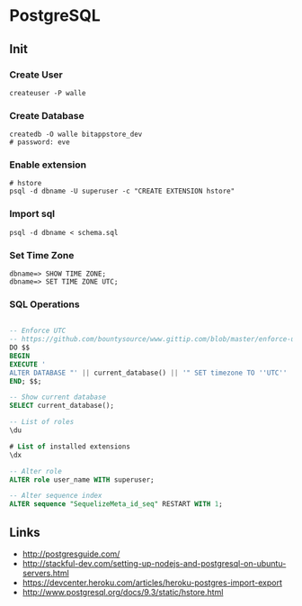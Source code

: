# PostgreSQL


## Init

### Create User

```
createuser -P walle
```

### Create Database

```
createdb -O walle bitappstore_dev
# password: eve
```

### Enable extension

```
# hstore
psql -d dbname -U superuser -c "CREATE EXTENSION hstore"
```

### Import sql

```
psql -d dbname < schema.sql
```

### Set Time Zone

```
dbname=> SHOW TIME ZONE;
dbname=> SET TIME ZONE UTC;
```

### SQL Operations

```sql

-- Enforce UTC
-- https://github.com/bountysource/www.gittip.com/blob/master/enforce-utc.sql
DO $$
BEGIN
EXECUTE '
ALTER DATABASE "' || current_database() || '" SET timezone TO ''UTC'' ';
END; $$;

-- Show current database
SELECT current_database();

-- List of roles
\du

# List of installed extensions
\dx

-- Alter role
ALTER role user_name WITH superuser;

-- Alter sequence index
ALTER sequence "SequelizeMeta_id_seq" RESTART WITH 1;

```

## Links

* http://postgresguide.com/
* http://stackful-dev.com/setting-up-nodejs-and-postgresql-on-ubuntu-servers.html
* https://devcenter.heroku.com/articles/heroku-postgres-import-export
* http://www.postgresql.org/docs/9.3/static/hstore.html
